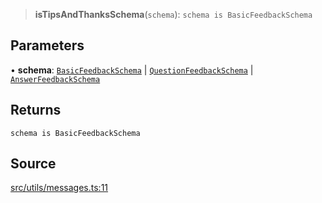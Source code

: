 > **isTipsAndThanksSchema**(`schema`): `schema is BasicFeedbackSchema`

## Parameters

• **schema**: [`BasicFeedbackSchema`](api%5Cinterfaces%5CBasicFeedbackSchema.md) \| [`QuestionFeedbackSchema`](api%5Cinterfaces%5CQuestionFeedbackSchema.md) \| [`AnswerFeedbackSchema`](api%5Cinterfaces%5CAnswerFeedbackSchema.md)

## Returns

`schema is BasicFeedbackSchema`

## Source

[src/utils/messages.ts:11](https://github.com/bhavjitChauhan/khan-api/blob/214cc6672777162cd3ec638a3ad3a22f7fe37e04/src/utils/messages.ts#L11)
